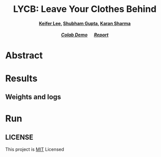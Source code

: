 <br />
<p align="center">

  <h1 align="center">LYCB: Leave Your Clothes Behind</h1>
  <h4 align="center"><a href="https://github.com/datacrisis">Keifer Lee</a>, <a href="https://github.com/iamshubhamgupto">Shubham Gupta</a>, <a href="">Karan Sharma</a></h4>
  
  <h5 align="center"><a href="">Colab Demo</a> &emsp; <a href=""> Report </a></h5>
</p>


# Abstract

<p align="justify">

</p>

# Results


## Weights and logs


# Run


## LICENSE

This project is [MIT](LICENSE) Licensed

